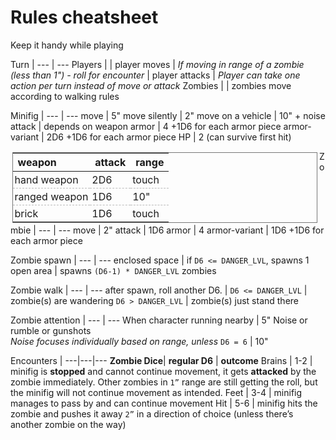 # Rules cheatsheet
Keep it handy while playing

Turn |
 --- | ---
 Players |
  | player moves
  | *If moving in range of a zombie (less than 1") - roll for encounter*
  | player attacks
  | *Player can take one action per turn instead of move or attack*
 Zombies |
  | zombies move according to walking rules

 Minifig |
 --- | ---
move |  5"
move silently |  2"
move on a vehicle | 10" + noise
attack | depends on weapon
armor |  4 +1D6 for each armor piece
armor-variant | 2D6 +1D6 for each armor piece
HP | 2 (can survive first hit)

weapon | attack | range
 --- | --- | ---
hand weapon | 2D6 | touch
ranged weapon | 1D6 | 10"
brick | 1D6 | touch

 Zombie |
 --- | ---
move | 2"
attack | 1D6
armor | 4
armor-variant | 1D6 +1D6 for each armor piece

Zombie spawn |
 --- | ---
 enclosed space | if `D6 <= DANGER_LVL`, spawns 1
 open area | spawns `(D6-1) * DANGER_LVL` zombies

Zombie walk |
 --- | ---
 after spawn, roll another D6. |
 `D6 <= DANGER_LVL` | zombie(s) are wandering
 `D6 > DANGER_LVL` | zombie(s) just stand there

Zombie attention |
 --- | ---
 When character running nearby | 5"
 Noise or rumble or gunshots <br> *Noise focuses individually based on range, unless* `D6 = 6` | 10"




Encounters |
---|---|---
**Zombie Dice**| **regular D6** | **outcome**
Brains | 1-2 | minifig is **stopped** and cannot continue movement, it gets **attacked** by the zombie immediately. Other zombies in `1”` range are still getting the roll, but the minifig will not continue movement as intended.
Feet | 3-4 | minifig manages to pass by and can continue movement
Hit | 5-6 | minifig hits the zombie and pushes it away `2”` in a direction of choice (unless there’s another zombie on the way)

<style>

table {
  width: 48%;
  float:left;
  border: 1px solid #777;
  margin: 0.5%;
}

@media (max-width:800px) {
  table {
    width: 99%;
  }
}

table:nth-of-type(2n+1){
  clear:both;
}

table:last-of-type {
  width: 97%
}

th {
  text-align: left
}

td {
  padding: 3px;
  border-top: 1px dashed #bbb
}
</style>
